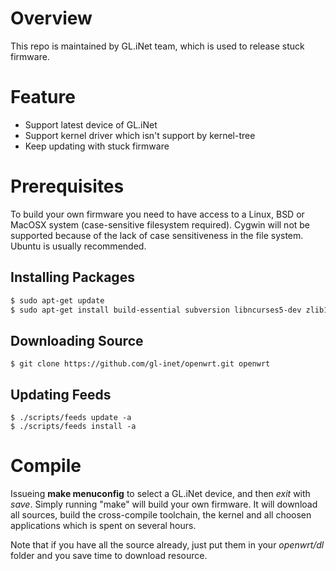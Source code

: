 Overview  
======== 

This repo is maintained by GL.iNet team, which is used to release stuck firmware.  

Feature  
=======  

- Support latest device of GL.iNet 
- Support kernel driver which isn't support by kernel-tree  
- Keep updating with stuck firmware  

Prerequisites  
=============  

To build your own firmware you need to have access to a Linux, BSD or MacOSX system (case-sensitive filesystem required). Cygwin will not be supported because of the lack of case sensitiveness in the file system. Ubuntu is usually recommended.  

Installing Packages  
-------------------    

```bash  
$ sudo apt-get update
$ sudo apt-get install build-essential subversion libncurses5-dev zlib1g-dev gawk gcc-multilib flex git-core gettext libssl-dev
```  

Downloading Source  
------------------  

```  
$ git clone https://github.com/gl-inet/openwrt.git openwrt
```  

Updating Feeds  
--------------  

```
$ ./scripts/feeds update -a
$ ./scripts/feeds install -a
```  

Compile  
=======  

Issueing **make menuconfig** to select a GL.iNet device, and then *exit* with *save*. Simply running "make" will build your own firmware. It will download all sources, build the cross-compile toolchain, the kernel and all choosen applications which is spent on several hours.   

Note that if you have all the source already, just put them in your *openwrt/dl* folder and you save time to download resource.  


